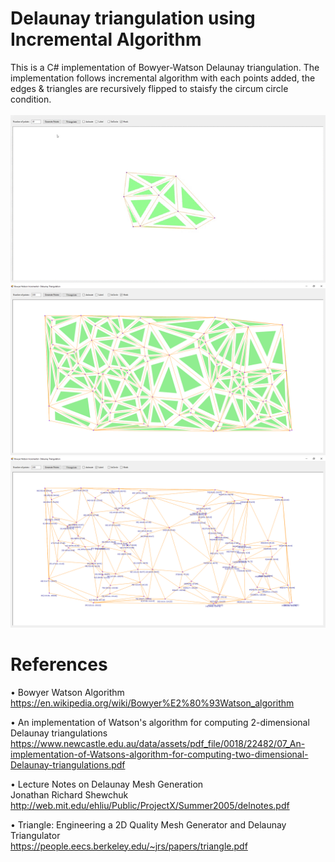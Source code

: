 # Delaunay triangulation using Incremental Algorithm
This is a C# implementation of Bowyer-Watson Delaunay triangulation. The implementation follows incremental algorithm with each points added, the edges & triangles are recursively flipped to staisfy the circum circle condition.<br /><br />
![](/Delaunay_triangulation_incremental/Images/Bowyer%20Watson%20Incremental%20-%20Delaunay%20Triangulation%202020-05-04%2021-48-22.gif)
![](/Delaunay_triangulation_incremental/Images/incremental_delaunay_mesh.png)
![](/Delaunay_triangulation_incremental/Images/incremental_delaunay_mesh2.png)

# References
•	Bowyer Watson Algorithm<br />
 https://en.wikipedia.org/wiki/Bowyer%E2%80%93Watson_algorithm

•	An implementation of Watson's algorithm for computing 2-dimensional Delaunay triangulations <br />
https://www.newcastle.edu.au/data/assets/pdf_file/0018/22482/07_An-implementation-of-Watsons-algorithm-for-computing-two-dimensional-Delaunay-triangulations.pdf

•	Lecture Notes on Delaunay Mesh Generation<br />
Jonathan Richard Shewchuk<br />
http://web.mit.edu/ehliu/Public/ProjectX/Summer2005/delnotes.pdf

•	Triangle: Engineering a 2D Quality Mesh Generator and Delaunay Triangulator<br />
https://people.eecs.berkeley.edu/~jrs/papers/triangle.pdf
